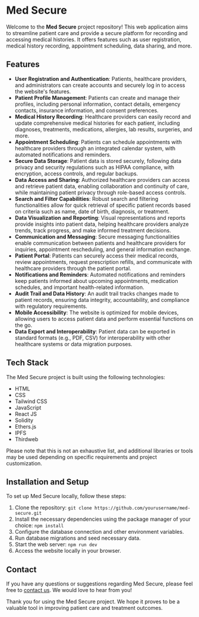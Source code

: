# Med Secure

Welcome to the **Med Secure** project repository! This web application aims to streamline patient care and provide a secure platform for recording and accessing medical histories. It offers features such as user registration, medical history recording, appointment scheduling, data sharing, and more.

## Features

- **User Registration and Authentication**: Patients, healthcare providers, and administrators can create accounts and securely log in to access the website's features.
- **Patient Profile Management**: Patients can create and manage their profiles, including personal information, contact details, emergency contacts, insurance information, and consent preferences.
- **Medical History Recording**: Healthcare providers can easily record and update comprehensive medical histories for each patient, including diagnoses, treatments, medications, allergies, lab results, surgeries, and more.
- **Appointment Scheduling**: Patients can schedule appointments with healthcare providers through an integrated calendar system, with automated notifications and reminders.
- **Secure Data Storage**: Patient data is stored securely, following data privacy and security regulations such as HIPAA compliance, with encryption, access controls, and regular backups.
- **Data Access and Sharing**: Authorized healthcare providers can access and retrieve patient data, enabling collaboration and continuity of care, while maintaining patient privacy through role-based access controls.
- **Search and Filter Capabilities**: Robust search and filtering functionalities allow for quick retrieval of specific patient records based on criteria such as name, date of birth, diagnosis, or treatment.
- **Data Visualization and Reporting**: Visual representations and reports provide insights into patient data, helping healthcare providers analyze trends, track progress, and make informed treatment decisions.
- **Communication and Messaging**: Secure messaging functionalities enable communication between patients and healthcare providers for inquiries, appointment rescheduling, and general information exchange.
- **Patient Portal**: Patients can securely access their medical records, review appointments, request prescription refills, and communicate with healthcare providers through the patient portal.
- **Notifications and Reminders**: Automated notifications and reminders keep patients informed about upcoming appointments, medication schedules, and important health-related information.
- **Audit Trail and Data History**: An audit trail tracks changes made to patient records, ensuring data integrity, accountability, and compliance with regulatory requirements.
- **Mobile Accessibility**: The website is optimized for mobile devices, allowing users to access patient data and perform essential functions on the go.
- **Data Export and Interoperability**: Patient data can be exported in standard formats (e.g., PDF, CSV) for interoperability with other healthcare systems or data migration purposes.

## Tech Stack

The Med Secure project is built using the following technologies:

  - HTML
  - CSS
  - Tailwind CSS
  - JavaScript
  - React JS
  - Solidity
  - Ethers.js
  - IPFS
  - Thirdweb

Please note that this is not an exhaustive list, and additional libraries or tools may be used depending on specific requirements and project customization.

## Installation and Setup

To set up Med Secure locally, follow these steps:

1. Clone the repository: `git clone https://github.com/yourusername/med-secure.git`
2. Install the necessary dependencies using the package manager of your choice: `npm install`
3. Configure the database connection and other environment variables.
4. Run database migrations and seed necessary data.
5. Start the web server: `npm run dev`
6. Access the website locally in your browser.

## Contact

If you have any questions or suggestions regarding Med Secure, please feel free to [contact us](mailto:soumyadipmondal@gmail.com). We would love to hear from you!

Thank you for using the Med Secure project. We hope it proves to be a valuable tool in improving patient care and treatment outcomes.
